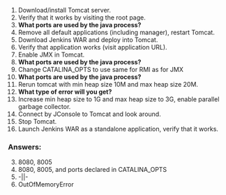 1. Download/install Tomcat server.
2. Verify that it works by visiting the root page.
3. **What ports are used by the java process?**
4. Remove all default applications (including manager), restart Tomcat.
5. Download Jenkins WAR and deploy into Tomcat.
6. Verify that application works (visit application URL).
7. Enable JMX in Tomcat.
8. **What ports are used by the java process?**
9. Change CATALINA_OPTS to use same for RMI as for JMX
10. **What ports are used by the java process?**
11. Rerun tomcat with min heap size 10M and max heap size 20M.
12. **What type of error will you get?**
13. Increase min heap size to 1G and max heap size to 3G, enable parallel garbage collector.
14. Connect by JConsole to Tomcat and look around.
15. Stop Tomcat.
16. Launch Jenkins WAR as a standalone application, verify that it works.

### Answers:

3. 8080, 8005
8. 8080, 8005, and ports declared in CATALINA_OPTS
10. -||-
12. OutOfMemoryError